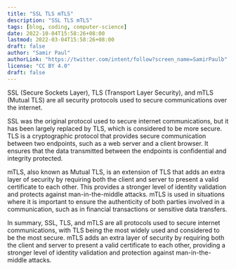 ```yaml
---
title: "SSL TLS mTLS"
description: "SSL TLS mTLS"
tags: [blog, coding, computer-science]
date: 2022-10-04T15:58:26+08:00
lastmod: 2022-03-04T15:58:26+08:00
draft: false
author: "Samir Paul"
authorLink: "https://twitter.com/intent/follow?screen_name=SamirPaulb"
license: "CC BY 4.0"
draft: false
---
```



 


SSL (Secure Sockets Layer), TLS (Transport Layer Security), and mTLS (Mutual TLS) are all security protocols used to secure communications over the internet.

SSL was the original protocol used to secure internet communications, but it has been largely replaced by TLS, which is considered to be more secure. TLS is a cryptographic protocol that provides secure communication between two endpoints, such as a web server and a client browser. It ensures that the data transmitted between the endpoints is confidential and integrity protected.

mTLS, also known as Mutual TLS, is an extension of TLS that adds an extra layer of security by requiring both the client and server to present a valid certificate to each other. This provides a stronger level of identity validation and protects against man-in-the-middle attacks. mTLS is used in situations where it is important to ensure the authenticity of both parties involved in a communication, such as in financial transactions or sensitive data transfers.

In summary, SSL, TLS, and mTLS are all protocols used to secure internet communications, with TLS being the most widely used and considered to be the most secure. mTLS adds an extra layer of security by requiring both the client and server to present a valid certificate to each other, providing a stronger level of identity validation and protection against man-in-the-middle attacks.



